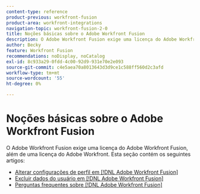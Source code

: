 ```yaml
---
content-type: reference
product-previous: workfront-fusion
product-area: workfront-integrations
navigation-topic: workfront-fusion-2-0
title: Noções básicas sobre o Adobe Workfront Fusion
description: O Adobe Workfront Fusion exige uma licença do Adobe Workfront Fusion, além de uma licença do Adobe Workfront.
author: Becky
feature: Workfront Fusion
recommendations: noDisplay, noCatalog
exl-id: 8c933a29-0fdd-4c00-92d9-931e70e2e093
source-git-commit: c4e5aea70a8013643d3d9ce1c588ff560d2c3afd
workflow-type: tm+mt
source-wordcount: '55'
ht-degree: 0%

---
```


# Noções básicas sobre o Adobe Workfront Fusion

O Adobe Workfront Fusion exige uma licença do Adobe Workfront Fusion, além de uma licença do Adobe Workfront.
Esta seção contém os seguintes artigos:

* [Alterar configurações de perfil em  [!DNL Adobe Workfront Fusion]](../../workfront-fusion/workfront-fusion-basics/change-profile-settings.md)
* [Excluir dados do usuário em  [!DNL Adobe Workfront Fusion]](../../workfront-fusion/workfront-fusion-basics/delete-user-data.md)
* [Perguntas frequentes sobre [!DNL Adobe Workfront Fusion]](../../workfront-fusion/workfront-fusion-basics/faq.md)
